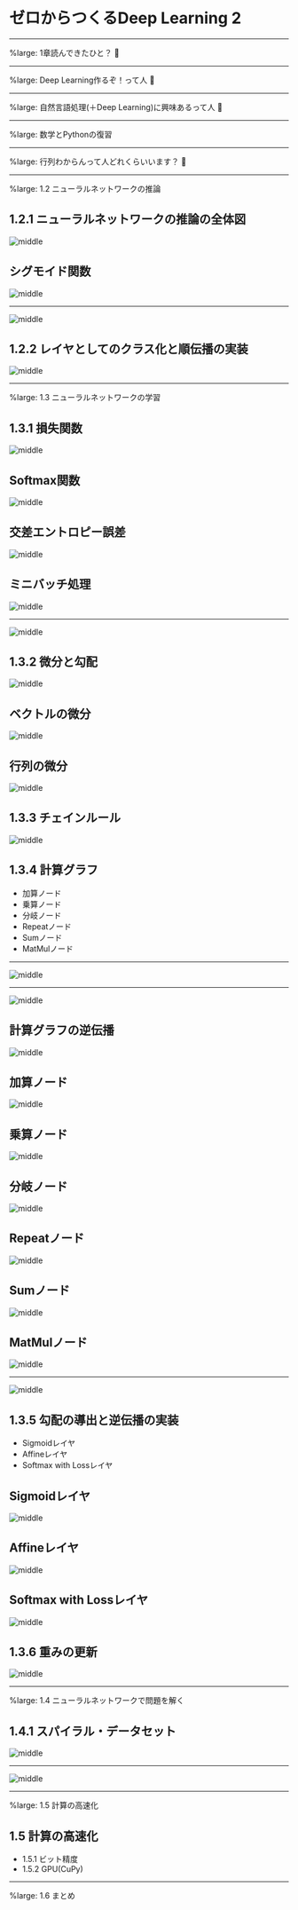 # ゼロからつくるDeep Learning 2

---

%large: 1章読んできたひと？ 🙋

---

%large: Deep Learning作るぞ！って人 🙋

---

%large: 自然言語処理(＋Deep Learning)に興味あるって人 🙋

---

%large: 数学とPythonの復習

---

%large: 行列わからんって人どれくらいいます？ 🙋

---

%large: 1.2 ニューラルネットワークの推論

## 1.2.1 ニューラルネットワークの推論の全体図

![middle](fig1_7)

## シグモイド関数

![middle](eq1_5)

---

![middle](fig1_10)

## 1.2.2 レイヤとしてのクラス化と順伝播の実装

![middle](fig1_11)

---

%large: 1.3 ニューラルネットワークの学習

## 1.3.1 損失関数

![middle](fig1_13)

## Softmax関数

![middle](eq1_6)

## 交差エントロピー誤差

![middle](eq1_7)

## ミニバッチ処理

![middle](eq1_8)

---

![middle](fig1_13)

## 1.3.2 微分と勾配

![middle](fig1_14)

## ベクトルの微分

![middle](eq1_9)

## 行列の微分

![middle](eq1_10)

## 1.3.3 チェインルール

![middle](eq1_11)

## 1.3.4 計算グラフ

* 加算ノード
* 乗算ノード
* 分岐ノード
* Repeatノード
* Sumノード
* MatMulノード

---

![middle](fig1_15)

---

![middle](fig1_16)

## 計算グラフの逆伝播

![middle](fig1_17)

## 加算ノード

![middle](fig1_18)

## 乗算ノード

![middle](fig1_19)

## 分岐ノード

![middle](fig1_20)

## Repeatノード

![middle](fig1_21)

## Sumノード

![middle](fig1_22)

## MatMulノード

![middle](fig1_23)

---

![middle](fig1_25)

## 1.3.5 勾配の導出と逆伝播の実装

* Sigmoidレイヤ
* Affineレイヤ
* Softmax with Lossレイヤ

## Sigmoidレイヤ

![middle](fig1_28)

## Affineレイヤ

![middle](fig1_29)

## Softmax with Lossレイヤ

![middle](fig1_30)


## 1.3.6 重みの更新

![middle](eq1_16)

---

%large: 1.4 ニューラルネットワークで問題を解く

## 1.4.1 スパイラル・データセット

![middle](fig1_31)

---

![middle](fig1_32)

---

%large: 1.5 計算の高速化

## 1.5 計算の高速化

* 1.5.1 ビット精度
* 1.5.2 GPU(CuPy)

---

%large: 1.6 まとめ
